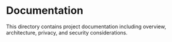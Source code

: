 # Documentation

This directory contains project documentation including overview, architecture, privacy, and security considerations.
